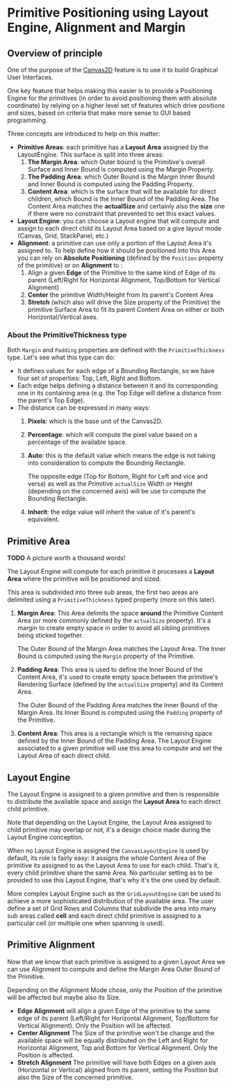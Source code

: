 # Primitive Positioning using Layout Engine, Alignment and Margin

## Overview of principle

One of the purpose of the [Canvas2D](http://doc.babylonjs.com/overviews/Canvas2D_Home) feature is to use it to build Graphical User Interfaces.

One key feature that helps making this easier is to provide a Positioning Engine for the primitives (in order to avoid positioning them with absolute coordinate) by relying on a higher level set of features which drive positions and sizes, based on criteria that make more sense to GUI based programming.

Three concepts are introduced to help on this matter:

 - **Primitive Areas**: each primitive has a **Layout Area** assigned by the LayoutEngine. This surface is split into three areas:
    1. **The Margin Area**: which Outer bound is the Primitive's overall Surface and Inner Bound is computed using the Margin Property.
    2. **The Padding Area**: which Outer Bound is the Margin Inner Bound and Inner Bound is computed using the Padding Property.
    3. **Content Area**: which is the surface that will be available for direct children, which Bound is the Inner Bound of the Padding Area. The Content Area matches the **actualSize** and certainly also the **size** one if there were no constraint that prevented to set this exact values.
 - **Layout Engine**: you can choose a Layout engine that will compute and assign to each direct child its  Layout Area based on a give layout mode (Canvas, Grid, StackPanel, etc.)
 - **Alignment**: a primitive can use only a portion of the Layout Area it's assigned to. To help define how it should be positioned into this Area you can rely on **Absolute Positioning** (defined by the `Position` property of the primitive) or on **Alignment** to :
    1. Align a given **Edge** of the Primitive to the same kind of Edge of its parent (Left/Right for Horizontal Alignment, Top/Bottom for Vertical Alignment)
    2. **Center** the primitive Width/Height from its parent's Content Area 
    3. **Stretch** (which also will drive the Size property of the Primitive) the primitive Surface Area to fit its parent Content Area on either or both Horizontal/Vertical axes.

### About the PrimitiveThickness type

Both `Margin` and `Padding` properties are defined with the `PrimitiveThickness` type. Let's see what this type can do:

 - It defines values for each edge of a Bounding Rectangle, so we have four set of properties: Top, Left, Right and Bottom.
 - Each edge helps defining a distance between it and its corresponding one in its containing area (e.g. the Top Edge will define a distance from the parent's Top Edge).
 - The distance can be expressed in many ways:
    1. **Pixels**: which is the base unit of the Canvas2D.
    2. **Percentage**: which will compute the pixel value based on a percentage of the available space.
    3. **Auto**: this is the default value which means the edge is not taking into consideration to compute the Bounding Rectangle.
    
        The opposite edge (Top for Bottom, Right for Left and vice and versa) as well as the Primitive `actualSize` Width or Height (depending on the concerned axis) will be use to compute the Bounding Rectangle.
    4. **Inherit**: the edge value will inherit the value of it's parent's equivalent.
 
## Primitive Area

**TODO** A picture worth a thousand words!

The Layout Engine will compute for each primitive it processes a **Layout Area** where the primitive will be positioned and sized.

This area is subdivided into three sub areas, the first two areas are delimited using a `PrimitiveThickness` typed property (more on this later).

1. **Margin Area**: This Area delimits the space **around** the Primitive Content Area (or more commonly defined by the `actualSize` property). It's a margin to create empty space in order to avoid all sibling primitives being sticked together.

    The Outer Bound of the Margin Area matches the Layout Area. The Inner Bound is computed using the `Margin` property of the Primitive.

2. **Padding Area**: This area is used to define the Inner Bound of the Content Area, it's used to create empty space between the primitive's Rendering Surface (defined by the `actualSize` property) and its Content Area.

    The Outer Bound of the Padding Area matches the Inner Bound of the Margin Area. Its Inner Bound is computed using the `Padding` property of the Primitive.

3. **Content Area**: This area is a rectangle which is the remaining space defined by the Inner Bound of the Padding Area. The Layout Engine associated to a given primitive will use this area to compute and set the Layout Area of each direct child.


## Layout Engine

The Layout Engine is assigned to a given primitive and then is responsible to distribute the available space and assign the **Layout Area** to each direct child primitive.

Note that depending on the Layout Engine, the Layout Area assigned to child primitive may overlap or not, it's a design choice made during the Layout Engine conception.

When no Layout Engine is assigned the `CanvasLayoutEngine` is used by default, its role is fairly easy: it assigns the whole Content Area of the primitive its assigned to as the Layout Area to use for each child. That's it, every child primitive share the same Area. No particular setting as to be provided to use this Layout Engine, that's why it's the one used by default.

More complex Layout Engine such as the `GridLayoutEngine` can be used to achieve a more sophisticated distribution of the available area. The user define a set of Grid Rows and Columns that subdivide the area into many sub areas called **cell** and each direct child primitive is assigned to a particular cell (or multiple one when spanning is used).

## Primitive Alignment

Now that we know that each primitive is assigned to a given Layout Area we can use Alignment to compute and define the Margin Area Outer Bound of the Primitive.

Depending on the Alignment Mode chose, only the Position of the primitive will be affected but maybe also its Size.

 - **Edge Alignment** will align a given Edge of the primitive to the same edge of its parent (Left/Right for Horizontal Alignment, Top/Bottom for Vertical Alignment). Only the Position will be affected.
 - **Center Alignment** The Size of the primitive won't be change and the available space will be equally distributed on the Left and Right for Horizontal Alignment, Top and Bottom for Vertical Alignment. Only the Position is affected.
 - **Stretch Alignment** The primitive will have both Edges on a given axis (Horizontal or Vertical) aligned from its parent, setting the Position but also the Size of the concerned primitive.












